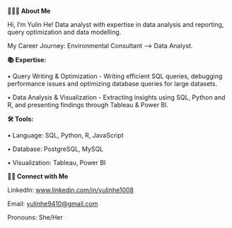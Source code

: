 **🙋🏻‍♀️ About Me**

Hi, I’m Yulin He! Data analyst with expertise in data analysis and reporting, query optimization and data modelling.

My Career Journey: Environmental Consultant --> Data Analyst. 

**📚 Expertise:**

• Query Writing & Optimization - Writing efficient SQL queries, debugging performance issues and optimizing database queries for large datasets.

• Data Analysis & Visualization - Extracting insights using SQL, Python and R, and presenting findings through Tableau & Power BI.

**🛠️ Tools:**

• Language: SQL, Python, R, JavaScript

• Database: PostgreSQL, MySQL

• Visualization: Tableau, Power BI

**👋🏻 Connect with Me**

LinkedIn: www.linkedin.com/in/yulinhe1008

Email: yulinhe9410@gmail.com

Pronouns: She/Her
